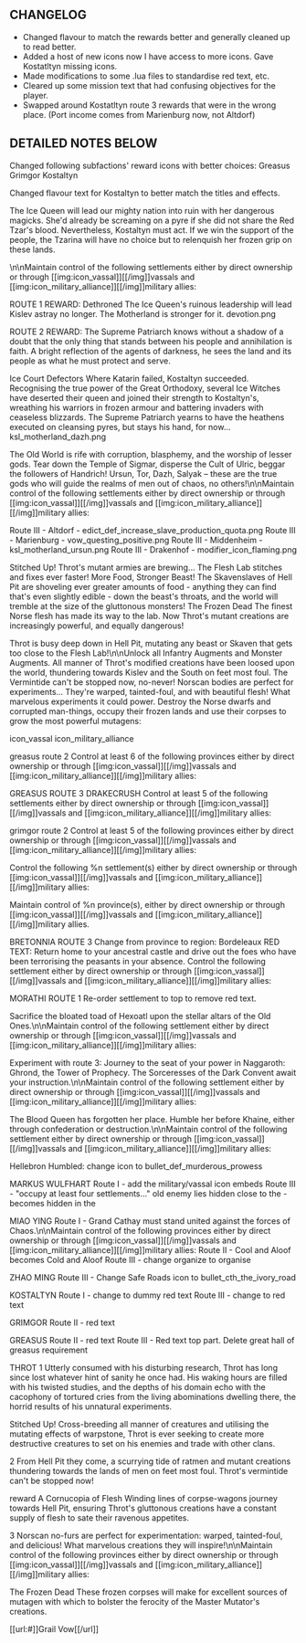 ## CHANGELOG
* Changed flavour to match the rewards better and generally cleaned up to read better.
* Added a host of new icons now I have access to more icons. Gave Kostatltyn missing icons.
* Made modifications to some .lua files to standardise red text, etc.
* Cleared up some mission text that had confusing objectives for the player.
* Swapped around Kostatltyn route 3 rewards that were in the wrong place. (Port income comes from Marienburg now, not Altdorf)












## DETAILED NOTES BELOW

Changed following subfactions' reward icons with better choices:
Greasus
Grimgor
Kostaltyn

Changed flavour text for Kostaltyn to better match the titles and effects.



The Ice Queen will lead our mighty nation into ruin with her dangerous magicks. She'd already be screaming on a pyre if she did not share the Red Tzar's blood. Nevertheless, Kostaltyn must act. If we win the support of the people, the Tzarina will have no choice but to relenquish her frozen grip on these lands.

\\n\\nMaintain control of the following settlements either by direct ownership or through [[img:icon_vassal]][[/img]]vassals and [[img:icon_military_alliance]][[/img]]military allies:

ROUTE 1 REWARD:
Dethroned
The Ice Queen's ruinous leadership will lead Kislev astray no longer. The Motherland is stronger for it.
devotion.png

ROUTE 2 REWARD:
The Supreme Patriarch knows without a shadow of a doubt that the only thing that stands between his people and annihilation is faith. A bright reflection of the agents of darkness, he sees the land and its people as what he must protect and serve.

Ice Court Defectors
Where Katarin failed, Kostaltyn succeeded. Recognising the true power of the Great Orthodoxy, several Ice Witches have deserted their queen and joined their strength to Kostaltyn's, wreathing his warriors in frozen armour and battering invaders with ceaseless blizzards. The Supreme Patriarch yearns to have the heathens executed on cleansing pyres, but stays his hand, for now...
ksl_motherland_dazh.png

The Old World is rife with corruption, blasphemy, and the worship of lesser gods. Tear down the Temple of Sigmar, disperse the Cult of Ulric, beggar the followers of Handrich! Ursun, Tor, Dazh, Salyak – these are the true gods who will guide the realms of men out of chaos, no others!\\n\\nMaintain control of the following settlements either by direct ownership or through [[img:icon_vassal]][[/img]]vassals and [[img:icon_military_alliance]][[/img]]military allies:

Route III - Altdorf - edict_def_increase_slave_production_quota.png
Route III - Marienburg - 
vow_questing_positive.png
Route III - Middenheim - 
ksl_motherland_ursun.png
Route III - Drakenhof - 
modifier_icon_flaming.png

Stitched Up!
Throt's mutant armies are brewing... The Flesh Lab stitches and fixes ever faster!
More Food, Stronger Beast!
The Skavenslaves of Hell Pit are shoveling ever greater amounts of food - anything they can find that's even slightly edible - down the beast's throats, and the world will tremble at the size of the gluttonous monsters!
The Frozen Dead
The finest Norse flesh has made its way to the lab. Now Throt's mutant creations are increasingly powerful, and equally dangerous!


Throt is busy deep down in Hell Pit, mutating any beast or Skaven that gets too close to the Flesh Lab!\\n\\nUnlock all Infantry Augments and Monster Augments.
All manner of Throt's modified creations have been loosed upon the world, thundering towards Kislev and the South on feet most foul. The Vermintide can't be stopped now, no-never!
Norscan bodies are perfect for experiments... They're warped, tainted-foul, and with beautiful flesh! What marvelous experiments it could power. Destroy the Norse dwarfs and corrupted man-things, occupy their frozen lands and use their corpses to grow the most powerful mutagens:


icon_vassal
icon_military_alliance

greasus route 2
Control at least 6 of the following provinces either by direct ownership or through [[img:icon_vassal]][[/img]]vassals and [[img:icon_military_alliance]][[/img]]military allies:

GREASUS ROUTE 3 DRAKECRUSH
Control at least 5 of the following settlements either by direct ownership or through [[img:icon_vassal]][[/img]]vassals and [[img:icon_military_alliance]][[/img]]military allies:

grimgor route 2
Control at least 5 of the following provinces either by direct ownership or through [[img:icon_vassal]][[/img]]vassals and [[img:icon_military_alliance]][[/img]]military allies:



Control the following %n settlement(s) either by direct ownership or through [[img:icon_vassal]][[/img]]vassals and [[img:icon_military_alliance]][[/img]]military allies: 

Maintain control of %n province(s), either by direct ownership or through [[img:icon_vassal]][[/img]]vassals and [[img:icon_military_alliance]][[/img]]military allies.

BRETONNIA
ROUTE 3
Change from province to region: Bordeleaux
RED TEXT: Return home to your ancestral castle and drive out the foes who have been terrorising the peasants in your absence. Control the following settlement either by direct ownership or through [[img:icon_vassal]][[/img]]vassals and [[img:icon_military_alliance]][[/img]]military allies:

MORATHI
ROUTE 1
Re-order settlement to top to remove red text.

Sacrifice the bloated toad of Hexoatl upon the stellar altars of the Old Ones.\\n\\nMaintain control of the following settlement either by direct ownership or through [[img:icon_vassal]][[/img]]vassals and [[img:icon_military_alliance]][[/img]]military allies:

Experiment with route 3:
Journey to the seat of your power in Naggaroth: Ghrond, the Tower of Prophecy. The Sorceresses of the Dark Convent await your instruction.\\n\\nMaintain control of the following settlement either by direct ownership or through [[img:icon_vassal]][[/img]]vassals and [[img:icon_military_alliance]][[/img]]military allies:

The Blood Queen has forgotten her place. Humble her before Khaine, either through confederation or destruction.\\n\\nMaintain control of the following settlement either by direct ownership or through [[img:icon_vassal]][[/img]]vassals and [[img:icon_military_alliance]][[/img]]military allies:

Hellebron Humbled:
change icon to bullet_def_murderous_prowess

MARKUS WULFHART
Route I - add the military/vassal icon embeds
Route III - "occupy at least four settlements..."
old enemy lies hidden close to the - becomes hidden in the

MIAO YING
Route I - 
Grand Cathay must stand united against the forces of Chaos.\\n\\nMaintain control of the following provinces either by direct ownership or through [[img:icon_vassal]][[/img]]vassals and [[img:icon_military_alliance]][[/img]]military allies:
Route II - Cool and Aloof becomes Cold and Aloof
Route III - change organize to organise

ZHAO MING
Route III - Change Safe Roads icon to bullet_cth_the_ivory_road

KOSTALTYN
Route I - change to dummy red text
Route III - change to red text

GRIMGOR
Route II - red text

GREASUS
Route II - red text
Route III - 
Red text top part. Delete great hall of greasus requirement

THROT
1
Utterly consumed with his disturbing research, Throt has long since lost whatever hint of sanity he once had. His waking hours are filled with his twisted studies, and the depths of his domain echo with the cacophony of tortured cries from the living abominations dwelling there, the horrid results of his unnatural experiments.

Stitched Up!
Cross-breeding all manner of creatures and utilising the mutating effects of warpstone, Throt is ever seeking to create more destructive creatures to set on his enemies and trade with other clans.

2
From Hell Pit they come, a scurrying tide of ratmen and mutant creations thundering towards the lands of men on feet most foul. Throt's vermintide can't be stopped now!

reward
A Cornucopia of Flesh
Winding lines of corpse-wagons journey towards Hell Pit, ensuring Throt's gluttonous creations have a constant supply of flesh to sate their ravenous appetites.

3
Norscan no-furs are perfect for experimentation: warped, tainted-foul, and delicious! What marvelous creations they will inspire!\\n\\nMaintain control of the following provinces either by direct ownership or through [[img:icon_vassal]][[/img]]vassals and [[img:icon_military_alliance]][[/img]]military allies:

The Frozen Dead
These frozen corpses will make for excellent sources of mutagen with which to bolster the ferocity of the Master Mutator's creations.

[[url:#]]Grail Vow[[/url]]
